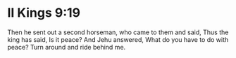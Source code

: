 # II Kings 9:19

Then he sent out a second horseman, who came to them and said, Thus the king has said, Is it peace? And Jehu answered, What do you have to do with peace? Turn around and ride behind me.

